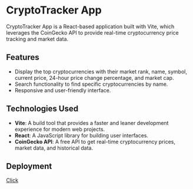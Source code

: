 # CryptoTracker App

CryptoTracker App is a React-based application built with Vite, which leverages the CoinGecko API to provide real-time cryptocurrency price tracking and market data.

## Features

- Display the top cryptocurrencies with their market rank, name, symbol, current price, 24-hour price change percentage, and market cap.
- Search functionality to find specific cryptocurrencies by name.
- Responsive and user-friendly interface.

## Technologies Used

- **Vite**: A build tool that provides a faster and leaner development experience for modern web projects.
- **React**: A JavaScript library for building user interfaces.
- **CoinGecko API**: A free API to get real-time cryptocurrency prices, market data, and historical data.

## Deployment

[Click](https://vladdlevshuk.github.io/crypto-tracker-react/)
